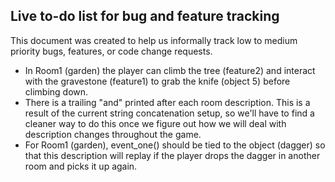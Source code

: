 ## Live to-do list for bug and feature tracking
This document was created to help us informally track low to medium priority bugs, features, or code change requests.

- In Room1 (garden) the player can climb the tree (feature2) and interact with the gravestone (feature1) to grab the knife (object 5) before climbing down.
- There is a trailing "and" printed after each room description. This is a result of the current string concatenation setup, so we'll have to find a cleaner way to do this once we figure out how we will deal with description changes throughout the game.
- For Room1 (garden), event_one() should be tied to the object (dagger) so that this description will replay if the player drops the dagger in another room and picks it up again.